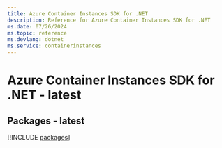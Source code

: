 ```yaml
---
title: Azure Container Instances SDK for .NET
description: Reference for Azure Container Instances SDK for .NET
ms.date: 07/26/2024
ms.topic: reference
ms.devlang: dotnet
ms.service: containerinstances
---
```

# Azure Container Instances SDK for .NET - latest
## Packages - latest
[!INCLUDE [packages](container-instances-index.md)]